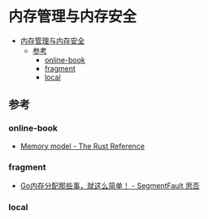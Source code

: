 # 内存管理与内存安全

<!--ts-->
* [内存管理与内存安全](#内存管理与内存安全)
   * [参考](#参考)
      * [online-book](#online-book)
      * [fragment](#fragment)
      * [local](#local)

<!-- Created by https://github.com/ekalinin/github-markdown-toc -->
<!-- Added by: runner, at: Mon Jul 11 07:22:57 UTC 2022 -->

<!--te-->

## 参考

### online-book

- [Memory model - The Rust Reference](https://doc.rust-lang.org/stable/reference/memory-model.html)

### fragment

- [Go内存分配那些事，就这么简单！ - SegmentFault 思否](https://segmentfault.com/a/1190000020338427)

### local